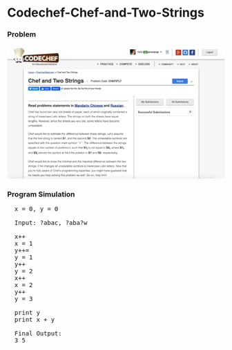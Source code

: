 # Codechef-Chef-and-Two-Strings
### Problem  
![](capture.png)
### Program Simulation
<pre>
  x = 0, y = 0

  Input: ?abac, ?aba?w

  x++
  x = 1
  y++=
  y = 1
  y++
  y = 2
  x++
  x = 2
  y++
  y = 3

  print y
  print x + y

  Final Output:
  3 5
</pre>
